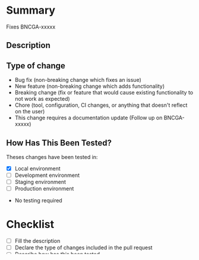 <!-- If this is not ready to be reviewed create a draft pull request -->
# Summary
<!-- Include a summary of the change and which issue is fixed -->

Fixes BNCGA-xxxxx

## Description
<!-- Include detailed description of the change when needed-->

## Type of change
<!-- These are only examples you can change these however it fits -->

- Bug fix (non-breaking change which fixes an issue)
- New feature (non-breaking change which adds functionality)
- Breaking change (fix or feature that would cause existing functionality to not work as expected)
- Chore (tool, configuration, CI changes, or anything that doesn't reflect on the user)
- This change requires a documentation update (Follow up on BNCGA-xxxxx)

## How Has This Been Tested?
<!-- Describe the tests that you ran to verify your changes. Provide instructions to reproduce -->

Theses changes have been tested in:

- [x] Local environment
- [ ] Development environment
- [ ] Staging environment
- [ ] Production environment
- No testing required

# Checklist
<!-- Fill the checklist before opening the pull request -->

- [ ] Fill the description
- [ ] Declare the type of changes included in the pull request
- [ ] Describe how has this been tested
- [ ] Add categorical labels (feature/fix/chore/docs/skip-changelog)
- [ ] Add semver labels (patch/minor/major/skip-semver)

